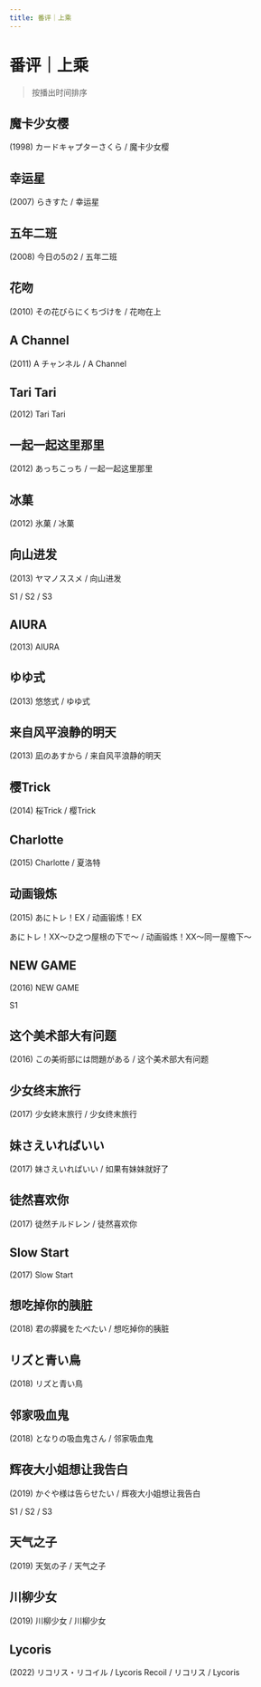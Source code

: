 ```yaml
---
title: 番评｜上乘
---
```


# 番评｜上乘

> 按播出时间排序

## 魔卡少女樱

(1998) カードキャプターさくら / 魔卡少女樱

## 幸运星

(2007) らきすた / 幸运星

## 五年二班

(2008) 今日の5の2 / 五年二班

## 花吻

(2010) その花びらにくちづけを / 花吻在上

## A Channel

(2011) A チャンネル / A Channel

## Tari Tari

(2012) Tari Tari

## 一起一起这里那里

(2012) あっちこっち / 一起一起这里那里

## 冰菓

(2012) 氷菓 / 冰菓

## 向山进发

(2013) ヤマノススメ / 向山进发

S1 / S2 / S3

## AIURA

(2013) AIURA

## ゆゆ式

(2013) 悠悠式 / ゆゆ式

## 来自风平浪静的明天

(2013) 凪のあすから / 来自风平浪静的明天

## 樱Trick

(2014) 桜Trick / 樱Trick

## Charlotte

(2015) Charlotte / 夏洛特

## 动画锻炼

(2015) あにトレ！EX / 动画锻炼！EX

あにトレ！XX～ひ之つ屋根の下で～ / 动画锻炼！XX～同一屋檐下～

## NEW GAME

(2016) NEW GAME

S1

## 这个美术部大有问题

(2016) この美術部には問題がある / 这个美术部大有问题

## 少女终末旅行

(2017) 少女終末旅行 / 少女终末旅行

## 妹さえいればいい

(2017) 妹さえいればいい / 如果有妹妹就好了

## 徒然喜欢你

(2017) 徒然チルドレン / 徒然喜欢你

## Slow Start

(2017) Slow Start

## 想吃掉你的胰脏

(2018) 君の膵臓をたべたい / 想吃掉你的胰脏

## リズと青い鳥

(2018) リズと青い鳥

## 邻家吸血鬼

(2018) となりの吸血鬼さん / 邻家吸血鬼

## 辉夜大小姐想让我告白

(2019) かぐや様は告らせたい / 辉夜大小姐想让我告白

S1 / S2 / S3

## 天气之子

(2019) 天気の子 / 天气之子

## 川柳少女

(2019) 川柳少女 / 川柳少女

## Lycoris

(2022) リコリス・リコイル / Lycoris Recoil / リコリス / Lycoris
